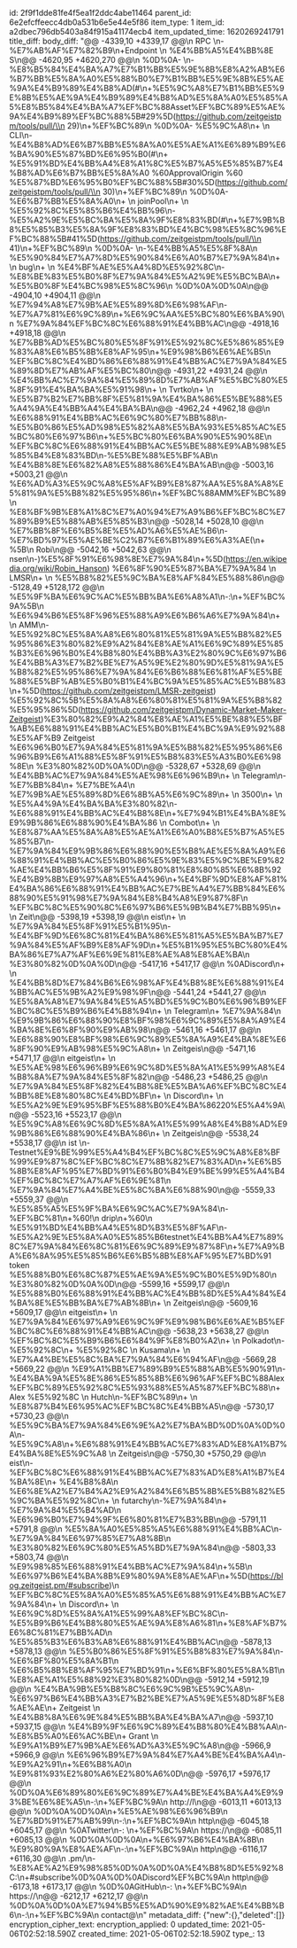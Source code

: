 id: 2f9f1dde81fe4f5ea1f2ddc4abe11464
parent_id: 6e2efcffeecc4db0a531b6e5e44e5f86
item_type: 1
item_id: a2dbec796db5403a84f915a41174ecb4
item_updated_time: 1620269241791
title_diff: 
body_diff: "@@ -4339,10 +4339,17 @@\\n RPC \\n-%E7%AB%AF%E7%82%B9\\n+Endpoint \\n %E4%BB%A5%E4%BB%8E S\\n@@ -4620,95 +4620,270 @@\\n %0D%0A- \\n-%E8%B5%84%E4%BA%A7%E7%B1%BB%E5%9E%8B%E8%A2%AB%E6%B7%BB%E5%8A%A0%E5%88%B0%E7%B1%BB%E5%9E%8B%E5%AE%9A%E4%B9%89%E4%B8%AD(#\\n+%E5%9C%A8%E7%B1%BB%E5%9E%8B%E5%AE%9A%E4%B9%89%E4%B8%AD%E5%8A%A0%E5%85%A5%E8%B5%84%E4%BA%A7%EF%BC%88Asset%EF%BC%89%E5%AE%9A%E4%B9%89%EF%BC%88%5B#29%5D(https://github.com/zeitgeistpm/tools/pull/\\n 29)\\n+%EF%BC%89\\n %0D%0A- %E5%9C%A8\\n+ \\n CLI\\n-%E4%B8%AD%E6%B7%BB%E5%8A%A0%E5%AE%A1%E6%89%B9%E6%BA%90%E5%87%BD%E6%95%B0(#\\n+ %E5%91%BD%E4%BB%A4%E8%A1%8C%E5%B7%A5%E5%85%B7%E4%B8%AD%E6%B7%BB%E5%8A%A0 %60ApprovalOrigin %60 %E5%87%BD%E6%95%B0%EF%BC%88%5B#30%5D(https://github.com/zeitgeistpm/tools/pull/\\n 30)\\n+%EF%BC%89\\n %0D%0A- %E6%B7%BB%E5%8A%A0\\n+ \\n joinPool\\n+ \\n %E5%92%8C%E5%85%B6%E4%BB%96\\n-%E5%A2%9E%E5%BC%BA%E5%8A%9F%E8%83%BD(#\\n+%E7%9B%B8%E5%85%B3%E5%8A%9F%E8%83%BD%E4%BC%98%E5%8C%96%EF%BC%88%5B#41%5D(https://github.com/zeitgeistpm/tools/pull/\\n 41)\\n+%EF%BC%89\\n %0D%0A- \\n-%E4%BB%A5%E5%8F%8A\\n %E5%90%84%E7%A7%8D%E5%90%84%E6%A0%B7%E7%9A%84\\n+ \\n bug\\n+ \\n %E4%BF%AE%E5%A4%8D%E5%92%8C\\n-%E8%BE%83%E5%B0%8F%E7%9A%84%E5%A2%9E%E5%BC%BA\\n+%E5%B0%8F%E4%BC%98%E5%8C%96\\n %0D%0A%0D%0A\\n@@ -4904,10 +4904,11 @@\\n %E7%94%A8%E7%9B%AE%E5%89%8D%E6%98%AF\\n-%E7%A7%81%E6%9C%89\\n+%E6%9C%AA%E5%BC%80%E6%BA%90\\n %E7%9A%84%EF%BC%8C%E6%88%91%E4%BB%AC\\n@@ -4918,16 +4918,18 @@\\n %E7%BB%AD%E5%BC%80%E5%8F%91%E5%92%8C%E5%86%85%E9%83%A8%E6%B5%8B%E8%AF%95\\n+%E9%98%B6%E6%AE%B5\\n %EF%BC%8C%E4%BD%86%E6%88%91%E4%BB%AC%E7%9A%84%E5%89%8D%E7%AB%AF%E5%BC%80\\n@@ -4931,22 +4931,24 @@\\n %E4%BB%AC%E7%9A%84%E5%89%8D%E7%AB%AF%E5%BC%80%E5%8F%91%E4%BA%BA%E5%91%98\\n+ \\n Tvrtko\\n+ \\n %E5%B7%B2%E7%BB%8F%E5%81%9A%E4%BA%86%E5%BE%88%E5%A4%9A%E4%BB%A4%E4%BA%BA\\n@@ -4962,24 +4962,18 @@\\n %E6%88%91%E4%BB%AC%E6%9C%80%E7%BB%88\\n-%E5%B0%86%E5%AD%98%E5%82%A8%E5%BA%93%E5%85%AC%E5%BC%80%E6%97%B6\\n+%E5%BC%80%E6%BA%90%E5%90%8E\\n %EF%BC%8C%E6%88%91%E4%BB%AC%E5%BE%88%E9%AB%98%E5%85%B4%E8%83%BD\\n-%E5%BE%88%E5%BF%AB\\n %E4%B8%8E%E6%82%A8%E5%88%86%E4%BA%AB\\n@@ -5003,16 +5003,21 @@\\n %E6%AD%A3%E5%9C%A8%E5%AF%B9%E8%87%AA%E5%8A%A8%E5%81%9A%E5%B8%82%E5%95%86\\n+%EF%BC%88AMM%EF%BC%89\\n %E8%BF%9B%E8%A1%8C%E7%A0%94%E7%A9%B6%EF%BC%8C%E7%89%B9%E5%88%AB%E5%85%B3\\n@@ -5028,14 +5028,10 @@\\n %E7%BB%8F%E6%B5%8E%E5%AD%A6%E5%AE%B6\\n-%E7%BD%97%E5%AE%BE%C2%B7%E6%B1%89%E6%A3%AE(\\n+ %5B\\n Robi\\n@@ -5042,16 +5042,63 @@\\n nsen\\n-)%E5%8F%91%E6%98%8E%E7%9A%84\\n+%5D(https://en.wikipedia.org/wiki/Robin_Hanson) %E6%8F%90%E5%87%BA%E7%9A%84 \\n LMSR\\n+ \\n %E5%B8%82%E5%9C%BA%E8%AF%84%E5%88%86\\n@@ -5128,49 +5128,172 @@\\n %E5%9F%BA%E6%9C%AC%E5%BB%BA%E6%A8%A1\\n-:\\n+%EF%BC%9A%5B\\n %E6%94%B6%E5%8F%96%E5%88%A9%E6%B6%A6%E7%9A%84\\n+ \\n AMM\\n-%E5%92%8C%E5%8A%A8%E6%80%81%E5%81%9A%E5%B8%82%E5%95%86%E3%80%82%E9%A2%84%E8%AE%A1%E6%9C%89%E5%85%B3%E6%96%B0%E4%B8%80%E4%BB%A3%E2%80%9C%E6%97%B6%E4%BB%A3%E7%B2%BE%E7%A5%9E%E2%80%9D%E5%81%9A%E5%B8%82%E5%95%86%E7%9A%84%E6%B6%88%E6%81%AF%E5%BE%88%E5%BF%AB%E5%B0%B1%E4%BC%9A%E5%85%AC%E5%B8%83\\n+%5D(https://github.com/zeitgeistpm/LMSR-zeitgeist) %E5%92%8C%5B%E5%8A%A8%E6%80%81%E5%81%9A%E5%B8%82%E5%95%86%5D(https://github.com/zeitgeistpm/Dynamic-Market-Maker-Zeitgeist)%E3%80%82%E9%A2%84%E8%AE%A1%E5%BE%88%E5%BF%AB%E6%88%91%E4%BB%AC%E5%B0%B1%E4%BC%9A%E9%92%88%E5%AF%B9 Zeitgeist %E6%96%B0%E7%9A%84%E5%81%9A%E5%B8%82%E5%95%86%E6%96%B9%E6%A1%88%E5%8F%91%E5%B8%83%E5%A3%B0%E6%98%8E\\n %E3%80%82%0D%0A%0D\\n@@ -5328,67 +5328,69 @@\\n %E4%BB%AC%E7%9A%84%E5%AE%98%E6%96%B9\\n+ \\n Telegram\\n-%E7%BB%84\\n+ %E7%BE%A4\\n %E7%9B%AE%E5%89%8D%E6%8B%A5%E6%9C%89\\n+ \\n 3500\\n+ \\n %E5%A4%9A%E4%BA%BA%E3%80%82\\n-%E6%88%91%E4%BB%AC%E4%B8%8E\\n+%E7%94%B1%E4%BA%8E%E9%9B%86%E6%88%90%E4%BA%86 \\n Combot\\n+ \\n %E8%87%AA%E5%8A%A8%E5%AE%A1%E6%A0%B8%E5%B7%A5%E5%85%B7\\n-%E7%9A%84%E9%9B%86%E6%88%90%E5%B8%AE%E5%8A%A9%E6%88%91%E4%BB%AC%E5%B0%86%E5%9E%83%E5%9C%BE%E9%82%AE%E4%BB%B6%E5%8F%91%E9%80%81%E8%80%85%E6%8B%92%E4%B9%8B%E9%97%A8%E5%A4%96\\n+%E4%BF%9D%E8%AF%81%E4%BA%86%E6%88%91%E4%BB%AC%E7%BE%A4%E7%BB%84%E6%88%90%E5%91%98%E7%9A%84%E8%B4%A8%E9%87%8F\\n %EF%BC%8C%E5%90%8C%E6%97%B6%E5%9B%B4%E7%BB%95\\n+ \\n Zeit\\n@@ -5398,19 +5398,19 @@\\n eist\\n+ \\n %E7%9A%84%E5%8F%91%E5%B1%95\\n-%E4%BF%9D%E6%8C%81%E4%BA%86%E5%81%A5%E5%BA%B7%E7%9A%84%E5%AF%B9%E8%AF%9D\\n+%E5%B1%95%E5%BC%80%E4%BA%86%E7%A7%AF%E6%9E%81%E8%AE%A8%E8%AE%BA\\n %E3%80%82%0D%0A%0D\\n@@ -5417,16 +5417,17 @@\\n %0ADiscord\\n+ \\n %E4%BB%8D%E7%84%B6%E6%98%AF%E4%B8%8E%E6%88%91%E4%BB%AC%E5%9B%A2%E9%98%9F\\n@@ -5441,24 +5441,27 @@\\n %E5%8A%A8%E7%9A%84%E5%A5%BD%E5%9C%B0%E6%96%B9%EF%BC%8C%E5%B9%B6%E4%B8%94\\n+ \\n Telegram\\n+ %E7%9A%84\\n %E9%9B%86%E6%88%90%E8%BF%98%E6%9C%89%E5%8A%A9%E4%BA%8E%E6%8F%90%E9%AB%98\\n@@ -5461,16 +5461,17 @@\\n %E6%88%90%E8%BF%98%E6%9C%89%E5%8A%A9%E4%BA%8E%E6%8F%90%E9%AB%98%E5%9C%A8\\n+ \\n Zeitgeis\\n@@ -5471,16 +5471,17 @@\\n eitgeist\\n+ \\n %E5%AE%98%E6%96%B9%E6%9C%8D%E5%8A%A1%E5%99%A8%E4%B8%8A%E7%9A%84%E5%8F%82\\n@@ -5486,23 +5486,25 @@\\n %E7%9A%84%E5%8F%82%E4%B8%8E%E5%BA%A6%EF%BC%8C%E4%BB%8E%E8%80%8C%E4%BD%BF\\n+ \\n Discord\\n+ \\n %E5%A2%9E%E9%95%BF%E5%88%B0%E4%BA%86220%E5%A4%9A\\n@@ -5523,16 +5523,17 @@\\n %E5%9C%A8%E6%9C%8D%E5%8A%A1%E5%99%A8%E4%B8%AD%E9%9B%86%E6%88%90%E4%BA%86\\n+ \\n Zeitgeis\\n@@ -5538,24 +5538,17 @@\\n ist \\n-Testnet%E9%BE%99%E5%A4%B4%EF%BC%8C%E5%9C%A8%E8%BF%99%E9%87%8C%EF%BC%8C%E7%8B%82%E7%83%AD\\n+%E6%B5%8B%E8%AF%95%E7%BD%91%E6%B0%B4%E9%BE%99%E5%A4%B4%EF%BC%8C%E7%A7%AF%E6%9E%81\\n %E7%9A%84%E7%A4%BE%E5%8C%BA%E6%88%90\\n@@ -5559,33 +5559,37 @@\\n %E5%85%A5%E5%9F%BA%E6%9C%AC%E7%9A%84\\n-%EF%BC%81\\n+%60!\\n drip\\n+%60\\n %E5%91%BD%E4%BB%A4%E5%8D%B3%E5%8F%AF\\n-%E5%A2%9E%E5%8A%A0%E5%85%B6testnet%E4%BB%A4%E7%89%8C%E7%9A%84%E6%8C%81%E6%9C%89%E9%87%8F\\n+%E7%A9%BA%E6%8A%95%E5%85%B6%E6%B5%8B%E8%AF%95%E7%BD%91 token %E5%88%B0%E6%8C%87%E5%AE%9A%E5%9C%B0%E5%9D%80\\n %E3%80%82%0D%0A%0D\\n@@ -5599,16 +5599,17 @@\\n %E5%88%B0%E6%88%91%E4%BB%AC%E4%BB%8D%E5%A4%84%E4%BA%8E%E5%BB%BA%E7%AB%8B\\n+ \\n Zeitgeis\\n@@ -5609,16 +5609,17 @@\\n eitgeist\\n+ \\n %E7%9A%84%E6%97%A9%E6%9C%9F%E9%98%B6%E6%AE%B5%EF%BC%8C%E6%88%91%E4%BB%AC\\n@@ -5638,23 +5638,27 @@\\n %EF%BC%8C%E5%B9%B6%E6%84%9F%E8%B0%A2\\n+ \\n Polkadot\\n-%E5%92%8C\\n+ %E5%92%8C \\n Kusama\\n+ \\n %E7%A4%BE%E5%8C%BA%E7%9A%84%E6%94%AF\\n@@ -5669,28 +5669,22 @@\\n %E9%A1%BB%E7%89%B9%E5%88%AB%E5%90%91\\n-%E4%BA%9A%E5%8E%86%E5%85%8B%E6%96%AF%EF%BC%88Alex%EF%BC%89%E5%92%8C%E5%93%88%E5%A5%87%EF%BC%88\\n+ Alex %E5%92%8C \\n Hutch\\n-%EF%BC%89\\n+ \\n %E8%87%B4%E6%95%AC%EF%BC%8C%E4%BB%A5\\n@@ -5730,17 +5730,23 @@\\n %E5%9C%BA%E7%9A%84%E6%9E%A2%E7%BA%BD%0D%0A%0D%0A\\n-%E5%9C%A8\\n+%E6%88%91%E4%BB%AC%E7%83%AD%E8%A1%B7%E4%BA%8E%E5%9C%A8 \\n Zeitgeis\\n@@ -5750,30 +5750,29 @@\\n eist\\n-%EF%BC%8C%E6%88%91%E4%BB%AC%E7%83%AD%E8%A1%B7%E4%BA%8E\\n+ %E4%B8%8A\\n %E6%8E%A2%E7%B4%A2%E9%A2%84%E6%B5%8B%E5%B8%82%E5%9C%BA%E5%92%8C\\n+ \\n futarchy\\n-%E7%9A%84\\n+ %E7%9A%84%E5%B4%AD\\n %E6%96%B0%E7%94%9F%E6%80%81%E7%B3%BB\\n@@ -5791,11 +5791,8 @@\\n %E5%8A%A0%E5%85%A5%E6%88%91%E4%BB%AC\\n-%E7%9A%84%E6%97%85%E7%A8%8B\\n %E3%80%82%E6%9C%80%E5%A5%BD%E7%9A%84\\n@@ -5803,33 +5803,74 @@\\n %E9%98%85%E6%88%91%E4%BB%AC%E7%9A%84\\n+%5B\\n %E6%97%B6%E4%BA%8B%E9%80%9A%E8%AE%AF\\n+%5D(https://blog.zeitgeist.pm/#subscribe)\\n %EF%BC%8C%E5%8A%A0%E5%85%A5%E6%88%91%E4%BB%AC%E7%9A%84\\n+ \\n Discord\\n+ \\n %E6%9C%8D%E5%8A%A1%E5%99%A8%EF%BC%8C\\n-%E5%B9%B6%E4%B8%80%E5%AE%9A%E8%A6%81\\n+%E8%AF%B7%E6%8C%81%E7%BB%AD\\n %E5%85%B3%E6%B3%A8%E6%88%91%E4%BB%AC\\n@@ -5878,13 +5878,13 @@\\n %E5%B0%86%E5%8F%91%E5%B8%83%E7%9A%84\\n-%E6%BF%80%E5%8A%B1\\n %E6%B5%8B%E8%AF%95%E7%BD%91\\n+%E6%BF%80%E5%8A%B1\\n %E8%AE%A1%E5%88%92%E3%80%82%0D\\n@@ -5912,14 +5912,19 @@\\n %E4%BA%9B%E5%B8%8C%E6%9C%9B%E5%9C%A8\\n-%E6%97%B6%E4%BB%A3%E7%B2%BE%E7%A5%9E%E5%8D%8F%E8%AE%AE\\n+ Zeitgeist \\n %E4%B8%8A%E6%9E%84%E5%BB%BA%E4%BA%A7\\n@@ -5937,10 +5937,15 @@\\n %E4%B9%9F%E6%9C%89%E4%B8%80%E4%B8%AA\\n-%E8%B5%A0%E6%AC%BE\\n+ Grant \\n %E9%A1%B9%E7%9B%AE%E6%AD%A3%E5%9C%A8\\n@@ -5966,9 +5966,9 @@\\n %E6%96%B9%E7%9A%84%E7%A4%BE%E4%BA%A4\\n-%E9%A2%91\\n+%E6%B8%A0\\n %E9%81%93%E2%80%A6%E2%80%A6%0D\\n@@ -5976,17 +5976,17 @@\\n %0D%0A%E6%89%80%E6%9C%89%E7%A4%BE%E4%BA%A4%E9%93%BE%E6%8E%A5\\n-:\\n+%EF%BC%9A\\n http://l\\n@@ -6013,11 +6013,13 @@\\n %0D%0A%0D%0A\\n+%E5%AE%98%E6%96%B9\\n %E7%BD%91%E7%AB%99\\n-:\\n+%EF%BC%9A\\n http\\n@@ -6045,18 +6045,17 @@\\n %0ATwitter\\n-: \\n+%EF%BC%9A\\n https://\\n@@ -6085,11 +6085,13 @@\\n %0D%0A%0D%0A\\n+%E6%97%B6%E4%BA%8B\\n %E9%80%9A%E8%AE%AF\\n-:\\n+%EF%BC%9A\\n http\\n@@ -6116,17 +6116,30 @@\\n .pm/\\n-%E8%AE%A2%E9%98%85%0D%0A%0D%0A%E4%B8%8D%E5%92%8C:\\n+#subscribe%0D%0A%0D%0ADiscord%EF%BC%9A\\n http\\n@@ -6173,18 +6173,17 @@\\n %0D%0AGitHub\\n-: \\n+%EF%BC%9A\\n https://\\n@@ -6212,17 +6212,17 @@\\n %0D%0A%0D%0A%E7%94%B5%E5%AD%90%E9%82%AE%E4%BB%B6\\n-:\\n+%EF%BC%9A\\n contact@\\n"
metadata_diff: {"new":{},"deleted":[]}
encryption_cipher_text: 
encryption_applied: 0
updated_time: 2021-05-06T02:52:18.590Z
created_time: 2021-05-06T02:52:18.590Z
type_: 13